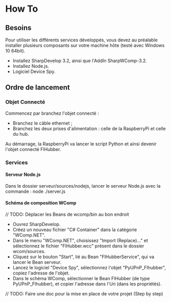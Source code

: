 # How To

## Besoins

Pour utiliser les différents services développés, vous devez au préalable installer plusieurs composants sur votre machine hôte (testé avec Windows 10 64bit).
 
- Installez SharpDevelop 3.2, ainsi que l'AddIn SharpWComp-3.2.
- Installez Node.js.
- Logiciel Device Spy.

## Ordre de lancement

### Objet Connecté

Commencez par branchez l'objet connecté :
- Branchez le câble ethernet ;
- Branchez les deux prises d'alimentation : celle de la RaspberryPi et celle du hub.

Au démarrage, la RaspberryPi va lancer le script Python et ainsi devenir l'objet connecté FlHubber.

### Services

#### Serveur Node.js

Dans le dossier serveur/sources/nodejs, lancer le serveur Node.js avec la commande :
node ./server.js

#### Schéma de composition WComp

// TODO: Déplacer les Beans de wcomp/bin au bon endroit
- Ouvrez SharpDevelop. 
- Créez un nouveau fichier "C# Container" dans la catégorie "WComp.NET".
- Dans le menu "WComp.NET", choisissez "Import (Replace)..." et sélectionnez le fichier "FlHubber.wcc" présent dans le dossier wcom/sources.
- Cliquez sur le bouton "Start", lié au Bean "FlHubberService", qui va lancer le Bean serveur.
- Lancez le logiciel "Device Spy", sélectionnez l'objet "PyUPnP_Flhubber", copiez l'adresse de l'objet.
- Dans le schéma WComp, sélectionner le Bean FlHubber (de type PyUPnP_Flhubber), et copier l'adresse dans l'Uri (dans les propriétés).


// TODO: Faire une doc pour la mise en place de votre projet (Step by step) 